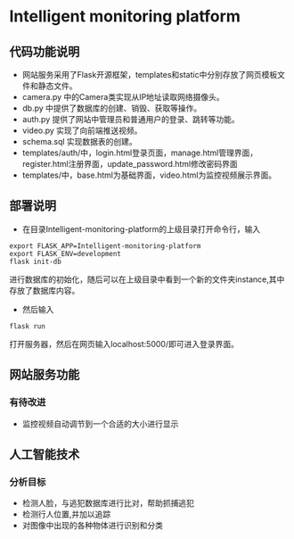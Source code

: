 # Intelligent monitoring platform

## 代码功能说明
- 网站服务采用了Flask开源框架，templates和static中分别存放了网页模板文件和静态文件。
- camera.py 中的Camera类实现从IP地址读取网络摄像头。
- db.py 中提供了数据库的创建、销毁、获取等操作。
- auth.py 提供了网站中管理员和普通用户的登录、跳转等功能。
- video.py 实现了向前端推送视频。
- schema.sql 实现数据表的创建。
- templates/auth/中，login.html登录页面，manage.html管理界面，register.html注册界面，update_password.html修改密码界面
- templates/中，base.html为基础界面，video.html为监控视频展示界面。

## 部署说明
- 在目录Intelligent-monitoring-platform的上级目录打开命令行，输入
```angular2html
export FLASK_APP=Intelligent-monitoring-platform
export FLASK_ENV=development
flask init-db
```
进行数据库的初始化，随后可以在上级目录中看到一个新的文件夹instance,其中存放了数据库内容。
- 然后输入
```angular2html
flask run
```
打开服务器，然后在网页输入localhost:5000/即可进入登录界面。

## 网站服务功能
### 有待改进
- 监控视频自动调节到一个合适的大小进行显示

## 人工智能技术
### 分析目标
- 检测人脸，与逃犯数据库进行比对，帮助抓捕逃犯
- 检测行人位置,并加以追踪
- 对图像中出现的各种物体进行识别和分类